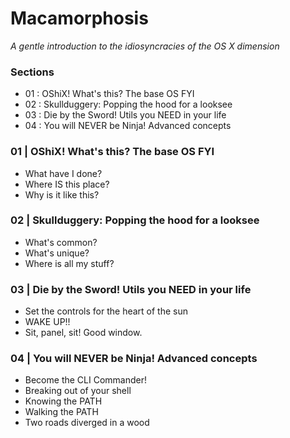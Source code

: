 # Macamorphosis

_A gentle introduction to the idiosyncracies of the OS X dimension_

### Sections

- 01 : OShiX! What's this? The base OS FYI
- 02 : Skullduggery: Popping the hood for a looksee
- 03 : Die by the Sword! Utils you NEED in your life
- 04 : You will NEVER be Ninja! Advanced concepts

### 01 | OShiX! What's this? The base OS FYI

  - What have I done?
  - Where IS this place?
  - Why is it like this?

### 02 | Skullduggery: Popping the hood for a looksee

  - What's common?
  - What's unique?
  - Where is all my stuff?

### 03 | Die by the Sword! Utils you NEED in your life

  - Set the controls for the heart of the sun
  - WAKE UP!!
  - Sit, panel, sit! Good window.

### 04 | You will NEVER be Ninja! Advanced concepts

  - Become the CLI Commander!
  - Breaking out of your shell
  - Knowing the PATH
  - Walking the PATH
  - Two roads diverged in a wood
